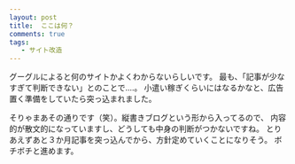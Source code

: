 ```yaml
---
layout: post
title:  ここは何？
comments: true
tags:
   - サイト改造
---
```

グーグルによると何のサイトかよくわからないらしいです。
最も、「記事が少なすぎて判断できない」とのことで‥‥。
小遣い稼ぎくらいにはなるかなと、広告置く準備をしていたら突っ込まれました。

そりゃまあその通りです（笑）。縦書きブログという形から入ってるので、
内容的が散文的になっていますし、どうしても中身の判断がつかないですね。
とりあえずあと３か月記事を突っ込んでから、方針定めていくことになりそう。
ボチボチと進めます。